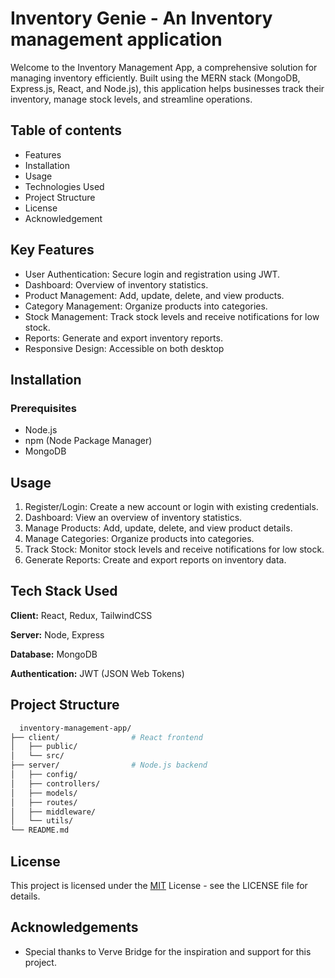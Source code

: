 
# Inventory Genie - An Inventory management application 

Welcome to the Inventory Management App, a comprehensive solution for managing inventory efficiently. Built using the MERN stack (MongoDB, Express.js, React, and Node.js), this application helps businesses track their inventory, manage stock levels, and streamline operations.

## Table of contents

- Features
- Installation
- Usage
- Technologies Used
- Project Structure
- License
- Acknowledgement

## Key Features

- User Authentication: Secure login and registration using JWT.
- Dashboard: Overview of inventory statistics.
- Product Management: Add, update, delete, and view products.
- Category Management: Organize products into categories.
- Stock Management: Track stock levels and receive notifications for low stock.
- Reports: Generate and export inventory reports.
- Responsive Design: Accessible on both desktop

## Installation

### Prerequisites

- Node.js
- npm (Node Package Manager)
- MongoDB

## Usage
1. Register/Login: Create a new account or login with existing credentials.
2. Dashboard: View an overview of inventory statistics.
3. Manage Products: Add, update, delete, and view product details.
4. Manage Categories: Organize products into categories.
5. Track Stock: Monitor stock levels and receive notifications for low stock.
6. Generate Reports: Create and export reports on inventory data.

## Tech Stack Used

**Client:** React, Redux, TailwindCSS

**Server:** Node, Express

**Database:** MongoDB

**Authentication:** JWT (JSON Web Tokens)

## Project Structure

```bash
  inventory-management-app/
├── client/                # React frontend
│   ├── public/
│   └── src/
├── server/                # Node.js backend
│   ├── config/
│   ├── controllers/
│   ├── models/
│   ├── routes/
│   ├── middleware/
│   └── utils/
└── README.md

```
## License

This project is licensed under the 
[MIT](https://choosealicense.com/licenses/mit/)
License - see the LICENSE file for details.

## Acknowledgements

- Special thanks to Verve Bridge for the inspiration and support for this project.
